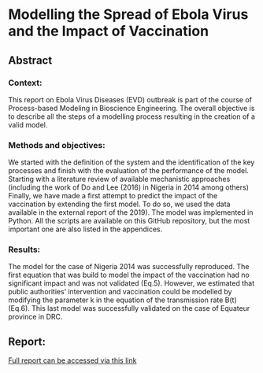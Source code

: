 # Modelling the Spread of Ebola Virus and the Impact of Vaccination

## Abstract

### Context: 

This report on Ebola Virus Diseases (EVD) outbreak is part of the
course of Process-based Modeling in Bioscience Engineering. The overall objective
is to describe all the steps of a modelling process resulting in the creation of a valid
model.

### Methods and objectives: 

We started with the definition of the system and the
identification of the key processes and finish with the evaluation of the performance
of the model. Starting with a literature review of available mechanistic approaches
(including the work of Do and Lee (2016) in Nigeria in 2014 among others) Finally,
we have made a first attempt to predict the impact of the vaccination by extending
the first model. To do so, we used the data available in the external report of the
2019). The model was implemented in Python. All the scripts are available on this
GitHub repository, but the most important one are also listed in the appendices.

### Results: 

The model for the case of Nigeria 2014 was successfully reproduced. The
first equation that was build to model the impact of the vaccination had no significant
impact and was not validated (Eq.5). However, we estimated that public authorities’
intervention and vaccination could be modelled by modifying the parameter k in the
equation of the transmission rate B(t) (Eq.6). This last model was successfully
validated on the case of Equateur province in DRC.

## Report:

[Full report can be accessed via this link](https://drive.google.com/file/d/1H9hYL5ANSKkepupAMMYioidDoekde_j3/view?usp=sharing)
